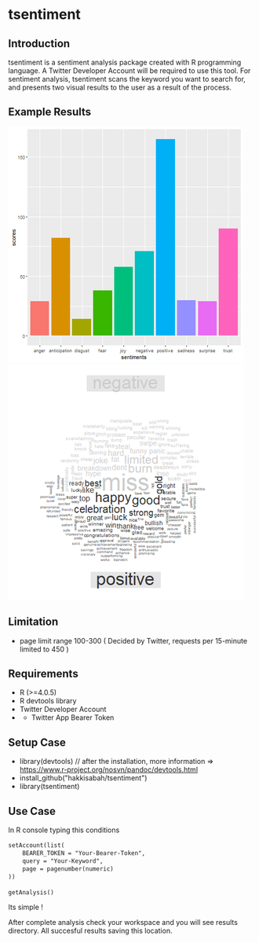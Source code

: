 # tsentiment

## Introduction
tsentiment is a sentiment analysis package created with R programming language.
A Twitter Developer Account will be required to use this tool.
For sentiment analysis, tsentiment scans the keyword you want to search for, and presents two visual results to the user as a result of the process.

## Example Results
![SetupIndex](AnalysedBarPlot.png)
![SetupIndex](AnalysedComparisonCloud.png)

## Limitation
- page limit range 100-300 ( Decided by Twitter, requests per 15-minute limited to 450 )

## Requirements
- R (>=4.0.5)
- R devtools library
- Twitter Developer Account
- - Twitter App Bearer Token

## Setup Case
- library(devtools) // after the installation, more information => https://www.r-project.org/nosvn/pandoc/devtools.html
- install_github("hakkisabah/tsentiment")
- library(tsentiment)

## Use Case
In R console typing this conditions
```
setAccount(list(
    BEARER_TOKEN = "Your-Bearer-Token",
    query = "Your-Keyword",
    page = pagenumber(numeric)
))

getAnalysis()

```

Its simple !

After complete analysis check your workspace and you will see results directory. All succesful results saving this location.
